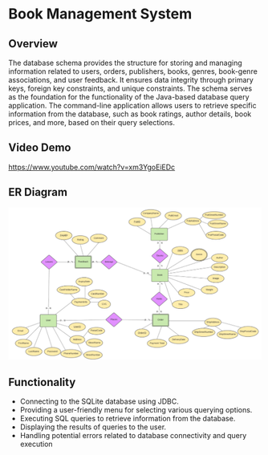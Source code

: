 # Book Management System 
## Overview
The database schema provides the structure for storing and managing information related to users, orders, publishers, books, genres, book-genre associations, and user feedback. It ensures data integrity through primary keys, foreign key constraints, and unique constraints. The schema serves as the foundation for the functionality of the Java-based database query application. The command-line application allows users to retrieve specific information from the database, such as book ratings, author details, book prices, and more, based on their query selections.

## Video Demo
https://www.youtube.com/watch?v=xm3YgoEiEDc

## ER Diagram
![GitHub Logo](https://github.com/MohamadAlkahil/Book_Management_System/blob/main/ER.png)
## Functionality
- Connecting to the SQLite database using JDBC.
- Providing a user-friendly menu for selecting various querying options.
- Executing SQL queries to retrieve information from the database.
- Displaying the results of queries to the user.
- Handling potential errors related to database connectivity and query execution
